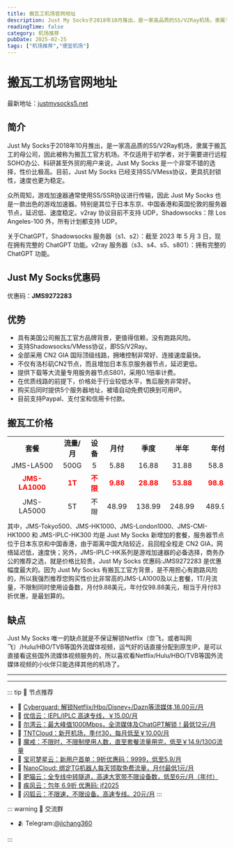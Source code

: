 ```yaml
---
title: 搬瓦工机场官网地址
description: Just My Socks于2018年10月推出，是一家高品质的SS/V2Ray机场，隶属于搬瓦工的母公司，因此被称为搬瓦工官方机场。不仅适用于初学者，对于需要进行远程SOHO办公、科研甚至外贸的用户来说，Just My Socks 是一个非常不错的选择，性价比极高。目前，Just My Socks 已经支持SS/VMess协议，更具抗封锁性，速度也更为稳定。
readingTime: false
category: 机场推荐
pubDate: 2025-02-25
tags: ["机场推荐","便宜机场"]
---
```


# 搬瓦工机场官网地址

最新地址：[justmysocks5.net](https://a.suola.link/youxinyun)

## 简介

Just My Socks于2018年10月推出，是一家高品质的SS/V2Ray机场，隶属于搬瓦工的母公司，因此被称为搬瓦工官方机场。不仅适用于初学者，对于需要进行远程SOHO办公、科研甚至外贸的用户来说，Just My Socks 是一个非常不错的选择，性价比极高。目前，Just My Socks 已经支持SS/VMess协议，更具抗封锁性，速度也更为稳定。

众所周知，游戏加速器通常使用SS/SSR协议进行传输，因此 Just My Socks 也是一款出色的游戏加速器。特别是其位于日本东京、中国香港和英国伦敦的服务器节点，延迟低、速度稳定。v2ray 协议目前不支持 UDP，Shadowsocks：除 Los Angeles-100 外，所有计划都支持 UDP。

关于ChatGPT，Shadowsocks 服务器（s1、s2）：截至 2023 年 5 月 3 日，现在拥有完整的 ChatGPT 功能。v2ray 服务器（s3、s4、s5、s801）：拥有完整的 ChatGPT 功能。

## Just My Socks优惠码

优惠码：**JMS9272283**

## 优势

<ul>
<li>具有美国公司搬瓦工官方品牌背景，更值得信赖，没有跑路风险。</li>
<li>支持Shadowsocks/VMess协议，即SS/V2Ray。</li>
<li>全部采用 CN2 GIA 国际顶级线路，拥堵控制非常好、连接速度最快。</li>
<li>不仅有洛杉矶CN2节点，而且增加日本东京服务器节点，延迟更低。</li>
<li>提供下载等大流量专用服务器节点S801，采用0.1倍率计费。</li>
<li>在优质线路的前提下，价格处于行业较低水平，售后服务非常好。</li>
<li>购买后同时提供5个服务器地址，被墙自动免费切换到可用IP。</li>
<li>目前支持Paypal、支付宝和信用卡付款。</li>
</ul>

## 搬瓦工价格

<table style="border-collapse: collapse; width: 98.8387%; height: 180px;">
<tbody>
<tr style="height: 23px;">
<td style="text-align: center; width: 25.2535%;"><strong>套餐</strong></td>
<td style="text-align: center; width: 11.1562%;"><strong>流量/月</strong></td>
<td style="text-align: center; width: 6.79513%;"><strong>设备</strong></td>
<td style="text-align: center; width: 10.0406%;"><strong>月付</strong></td>
<td style="text-align: center; width: 10.0406%;"><strong>季度</strong></td>
<td style="text-align: center; width: 11.8661%;"><strong>半年</strong></td>
<td style="text-align: center; width: 11.7647%;"><strong>年付</strong></td>
</tr>
<tr style="height: 23px;">
<td style="text-align: center; width: 25.2535%;">JMS-LA500</td>
<td style="text-align: center; width: 11.1562%;">500G</td>
<td style="text-align: center; width: 6.79513%;">5</td>
<td style="text-align: center; width: 10.0406%;">5.88</td>
<td style="text-align: center; width: 10.0406%;">16.88</td>
<td style="text-align: center; width: 11.8661%;">31.88</td>
<td style="text-align: center; width: 11.7647%;">58.88</td>
</tr>
<tr style="height: 10px;">
<td style="text-align: center; width: 25.2535%;"><strong><span style="color: #ff0000;">JMS-LA1000</span></strong></td>
<td style="text-align: center; width: 11.1562%;"><strong><span style="color: #ff0000;">1T</span></strong></td>
<td style="text-align: center; width: 6.79513%;"><strong><span style="color: #ff0000;">不限</span></strong></td>
<td style="text-align: center; width: 10.0406%;"><strong><span style="color: #ff0000;">9.88</span></strong></td>
<td style="text-align: center; width: 10.0406%;"><strong><span style="color: #ff0000;">28.88</span></strong></td>
<td style="text-align: center; width: 11.8661%;"><strong><span style="color: #ff0000;">53.88</span></strong></td>
<td style="text-align: center; width: 11.7647%;"><strong><span style="color: #ff0000;">98.88</span></strong></td>
</tr>
<tr style="height: 16px;">
<td style="text-align: center; width: 25.2535%;">JMS-LA5000</td>
<td style="text-align: center; width: 11.1562%;">5T</td>
<td style="text-align: center; width: 6.79513%;">不限</td>
<td style="text-align: center; width: 10.0406%;">48.99</td>
<td style="text-align: center; width: 10.0406%;">138.99</td>
<td style="text-align: center; width: 11.8661%;">248.99</td>
<td style="text-align: center; width: 11.7647%;">489.99</td>
</tr>
<tr style="height: 27px;">
<td style="text-align: center; width: 25.2535%;">JMS-London500</td>
<td style="text-align: center; width: 11.1562%;">500G</td>
<td style="text-align: center; width: 6.79513%;">5</td>
<td style="text-align: center; width: 10.0406%;">6.8</td>
<td style="text-align: center; width: 10.0406%;">19.99</td>
<td style="text-align: center; width: 11.8661%;">37.99</td>
<td style="text-align: center; width: 11.7647%;">67.99</td>
</tr>
<tr style="height: 27px;">
<td style="text-align: center; width: 25.2535%;">JMS-London1000</td>
<td style="text-align: center; width: 11.1562%;">1000G</td>
<td style="text-align: center; width: 6.79513%;">不限</td>
<td style="text-align: center; width: 10.0406%;">11.29</td>
<td style="text-align: center; width: 10.0406%;">32.99</td>
<td style="text-align: center; width: 11.8661%;">61.99</td>
<td style="text-align: center; width: 11.7647%;">113.99</td>
</tr>
<tr>
<td style="text-align: center; width: 25.2535%;"><span class="">JMS-CMI-HK500</span></td>
<td style="text-align: center; width: 11.1562%;">500G</td>
<td style="text-align: center; width: 6.79513%;">5</td>
<td style="text-align: center; width: 10.0406%;">8.99</td>
<td style="text-align: center; width: 10.0406%;">18.99</td>
<td style="text-align: center; width: 11.8661%;">35.99</td>
<td style="text-align: center; width: 11.7647%;">68.99</td>
</tr>
<tr>
<td style="text-align: center; width: 25.2535%;"><span class="">JMS-CMI-HK1000</span></td>
<td style="text-align: center; width: 11.1562%;">1000G</td>
<td style="text-align: center; width: 6.79513%;">不限</td>
<td style="text-align: center; width: 10.0406%;">14.9</td>
<td style="text-align: center; width: 10.0406%;">31.58</td>
<td style="text-align: center; width: 11.8661%;">59.82</td>
<td style="text-align: center; width: 11.7647%;">113.99</td>
</tr>
<tr style="height: 27px;">
<td style="text-align: center; width: 25.2535%;"><strong><span style="color: #ff0000;">JMS-ToKyo100</span></strong></td>
<td style="text-align: center; width: 11.1562%;"><strong><span style="color: #ff0000;">100G</span></strong></td>
<td style="text-align: center; width: 6.79513%;"><strong><span style="color: #ff0000;">3</span></strong></td>
<td style="text-align: center; width: 10.0406%;"><strong><span style="color: #ff0000;">29.99</span></strong></td>
<td style="text-align: center; width: 10.0406%;"><strong><span style="color: #ff0000;">85.49</span></strong></td>
<td style="text-align: center; width: 11.8661%;"><strong><span style="color: #ff0000;">159.99</span></strong></td>
<td style="text-align: center; width: 11.7647%;"><strong><span style="color: #ff0000;">299.99</span></strong></td>
</tr>
<tr style="height: 27px;">
<td style="text-align: center; width: 25.2535%;">JMS-ToKyo500</td>
<td style="text-align: center; width: 11.1562%;">500G</td>
<td style="text-align: center; width: 6.79513%;">5</td>
<td style="text-align: center; width: 10.0406%;">135.99</td>
<td style="text-align: center; width: 10.0406%;">385.99</td>
<td style="text-align: center; width: 11.8661%;">719.99</td>
<td style="text-align: center; width: 11.7647%;">1349.99</td>
</tr>
<tr style="height: 27px;">
<td style="text-align: center; width: 25.2535%;"><span style="color: #ff0000;"><strong>JMS-HK100</strong></span></td>
<td style="text-align: center; width: 11.1562%;"><span style="color: #ff0000;"><strong>100G</strong></span></td>
<td style="text-align: center; width: 6.79513%;"><span style="color: #ff0000;"><strong>3</strong></span></td>
<td style="text-align: center; width: 10.0406%;"><span style="color: #ff0000;"><strong>34.99</strong></span></td>
<td style="text-align: center; width: 10.0406%;"><span style="color: #ff0000;"><strong>99.99</strong></span></td>
<td style="text-align: center; width: 11.8661%;"><span style="color: #ff0000;"><strong>179.99</strong></span></td>
<td style="text-align: center; width: 11.7647%;"><span style="color: #ff0000;"><strong>349.99</strong></span></td>
</tr>
<tr style="height: 27px;">
<td style="text-align: center; width: 25.2535%;">JMS-HK500</td>
<td style="text-align: center; width: 11.1562%;">500G</td>
<td style="text-align: center; width: 6.79513%;">5</td>
<td style="text-align: center; width: 10.0406%;">149.99</td>
<td style="text-align: center; width: 10.0406%;">439.99</td>
<td style="text-align: center; width: 11.8661%;">819.99</td>
<td style="text-align: center; width: 11.7647%;">1499.99</td>
</tr>
<tr style="height: 27px;">
<td style="text-align: center; width: 25.2535%;">JMS-HK1000</td>
<td style="text-align: center; width: 11.1562%;">1000G</td>
<td style="text-align: center; width: 6.79513%;">5</td>
<td style="text-align: center; width: 10.0406%;">279.99</td>
<td style="text-align: center; width: 10.0406%;">799.99</td>
<td style="text-align: center; width: 11.8661%;">1499.99</td>
<td style="text-align: center; width: 11.7647%;">2799.99</td>
</tr>
<tr>
<td style="text-align: center; width: 25.2535%;"><strong><span style="color: #ff0000;">JMS-IPLC-HK100</span></strong></td>
<td style="text-align: center; width: 11.1562%;"><strong><span style="color: #ff0000;">100G</span></strong></td>
<td style="text-align: center; width: 6.79513%;"><strong><span style="color: #ff0000;">3</span></strong></td>
<td style="text-align: center; width: 10.0406%;"><strong><span style="color: #ff0000;">21</span></strong></td>
<td style="text-align: center; width: 10.0406%;"><strong><span style="color: #ff0000;">59.00</span></strong></td>
<td style="text-align: center; width: 11.8661%;"><strong><span style="color: #ff0000;">109</span></strong></td>
<td style="text-align: center; width: 11.7647%;"><strong><span style="color: #ff0000;">199</span></strong></td>
</tr>
<tr>
<td style="text-align: center; width: 25.2535%;">JMS-IPLC-HK300</td>
<td style="text-align: center; width: 11.1562%;">300G</td>
<td style="text-align: center; width: 6.79513%;">3</td>
<td style="text-align: center; width: 10.0406%;">49</td>
<td style="text-align: center; width: 10.0406%;">139</td>
<td style="text-align: center; width: 11.8661%;">259</td>
<td style="text-align: center; width: 11.7647%;">489</td>
</tr>
</tbody>
</table>

其中，JMS-Tokyo500、JMS-HK1000、JMS-London1000、JMS-CMI-HK1000 和 JMS-IPLC-HK300 均是 Just My Socks 新增加的套餐，服务器节点位于日本东京和中国香港，由于距离中国大陆较近，且回程全程走 CN2 GIA，网络延迟低，速度快；另外，JMS-IPLC-HK系列是游戏加速器的必备选择，商务办公的推荐之选，就是价格比较贵。Just My Socks 优惠码:JMS9272283 是优惠幅度最大的。因为 Just My Socks 有搬瓦工官方背景，是不用担心有跑路风险的，所以我强烈推荐您购买性价比非常高的JMS-LA1000及以上套餐，1T/月流量，不限制同时使用设备数，月付9.88美元，年付仅98.88美元，相当于月付83折优惠，是最划算的。

## 缺点

Just My Socks 唯一的缺点就是不保证解锁Netflix（奈飞，或者叫网飞）/Hulu/HBO/TVB等国外流媒体视频，运气好的话直接分配到原生IP，是可以直接看这些国外流媒体视频服务的，所以喜欢看Netflix/Hulu/HBO/TVB等国外流媒体视频的小伙伴只能选择其他的机场了。

---------
---------

::: tip 🎉 节点推荐
- 🚀 [Cyberguard: 解锁Netflix/Hbo/Disney+/Dazn等流媒体,18.00元/月](https://www.cyberguard.best/#/register?code=XsreC0T5)<br>
- 🚀 [优信云：IEPL/IPLC 高速专线，￥15.00/月](https://www.优信云.com/#/register?code=JRtE5uIV)<br>
- 🚀 [尔湾云：最大峰值1000Mbps，全流媒体及ChatGPT解锁！最低12元/月](https://erwan6.net/auth/register?code=BoObCd)<br>
- 🚀 [TNTCloud：新开机场，季付30，每月低至￥10.00/月](https://haibing822.tntvipaff.cc/#/register?code=GtjJVgml)<br>
- 🚀 [魔戒：不限时，不限制使用人数，直至套餐流量用完，低至￥14.9/130G流量](https://mojie.app/#/register?code=sSdtPtLo)<br>
- 🚀 [宝可梦星云：新用户首单：9折优惠码：9999，低至5.9/月 ](https://love.521pokemon.com/register?code=56ERkkxp)<br>
- 🚀 [NanoCloud: 绑定TG机器人每天领取免费流量，月付最低1元/月](https://edu.uodoo.bid/auth/register?code=JMiOQDHf)<br>
- 🚀 [肥猫云：全专线中转隧道，高速大宽带不限设备数，低至6元/月（年付）](https://fchb1188.fcvipaff.cc/register?aff=X1vZd2wf)<br>
- 🚀 [疾风云：包年 6.9折 优惠码: jf2025](https://homes.tr25.cn?code=ReCm)<br>
- 🚀 [闪狐云：不限速，不限设备。高速专线。20元/月](https://inv02.ffaff.cc/register?aff=WQApz2pv)
:::

::: warning  💬 交流群

- 🫂 Telegram:[@jichang360](https://t.me/jichang360)

:::
